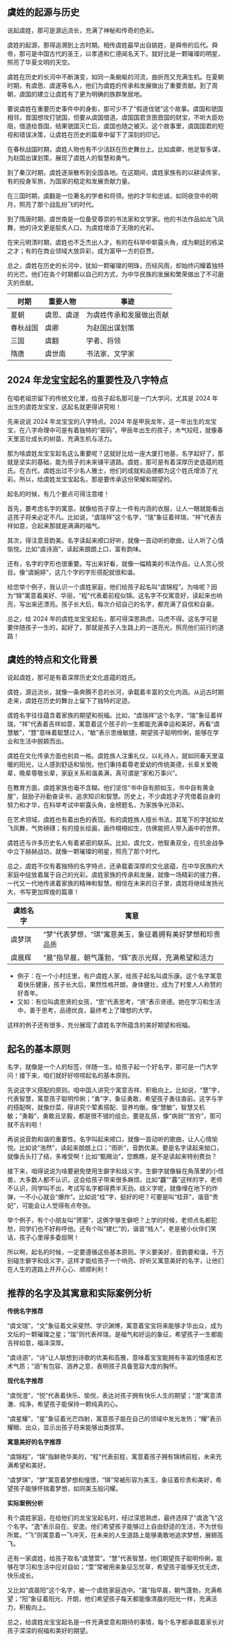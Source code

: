 ## 虞姓的起源与历史

说起虞姓，那可是源远流长，充满了神秘和传奇的色彩。

虞姓的起源，那得追溯到上古时期。相传虞姓最早出自姚姓，是舜帝的后代。舜帝，那可是中国古代的圣王，以孝道和仁德闻名天下。就好比是一颗璀璨的明星，照亮了华夏文明的天空。

虞姓在历史的长河中不断演变，如同一条蜿蜒的河流，曲折而又充满生机。在夏朝时期，有虞思、虞遂等名人，他们为虞姓的传承和发展做出了重要贡献。到了周朝，虞国的建立让虞姓有了更为明确的族群聚居地。

要说虞姓在重要历史事件中的身影，那可少不了“假道伐虢”这个故事。虞国和虢国相邻，晋国想攻打虢国，但要从虞国借道。虞国国君贪图晋国的财宝，不听大臣劝阻，借道给晋国，结果虢国灭亡后，虞国也随之被灭。这个故事里，虞国国君的短视和错误决策，让虞姓在历史的篇章中留下了深刻的印记。

在春秋战国时期，虞姓人物也有不少活跃在历史舞台上。比如虞卿，他足智多谋，为赵国出谋划策，展现了虞姓人的智慧和勇气。

到了秦汉时期，虞姓逐渐散布到全国各地。在这期间，虞姓家族有的以耕读传家，有的投身军旅，为国家的稳定和发展贡献力量。

在三国时期，虞翻是一位著名的学者和将领。他的才华和忠诚，如同夜空中的明月，照亮了那个战乱纷飞的时代。

到了隋唐时期，虞世南是一位备受尊崇的书法家和文学家。他的书法作品如龙飞凤舞，他的诗文更是脍炙人口，为虞姓增添了无限的光彩。

在宋元明清时期，虞姓也不乏杰出人才。有的在科举中崭露头角，成为朝廷的栋梁之才；有的在商业领域大放异彩，成为富甲一方的巨贾。

总之，虞姓在历史的长河中，犹如一颗璀璨的明珠，历经风雨，却始终闪耀着独特的光芒。他们在各个时期都以自己的方式，为中华民族的发展和繁荣做出了不可磨灭的贡献。

|时期|重要人物|事迹|
|----|----|----|
|夏朝|虞思、虞遂|为虞姓传承和发展做出贡献|
|春秋战国|虞卿|为赵国出谋划策|
|三国|虞翻|学者、将领|
|隋唐|虞世南|书法家、文学家|
## 2024 年龙宝宝起名的重要性及八字特点

在咱老祖宗留下的传统文化里，给孩子起名那可是一门大学问，尤其是 2024 年出生的虞姓龙宝宝，这起名就更得讲究啦！

先来说说 2024 年龙宝宝的八字特点。2024 年是甲辰龙年，这一年出生的龙宝宝，在八字命理中可是有着独特的“密码”。甲辰年出生的孩子，木气较旺，就像春天里茁壮成长的树苗，充满生机与活力。

那为啥虞姓龙宝宝起名这么重要呢？这就好比给一座大厦打地基，名字起好了，那就是坚实的基础，能为孩子的未来铺平道路。虞姓，那可是有着深厚历史底蕴的姓氏。在古代，虞姓出过不少名人雅士，他们的成就和品德都为这个姓氏增添了光彩。所以，给虞姓龙宝宝起名，那是要传承这份荣耀和期望的。

起名的时候，有几个要点可得注意喽！

首先，要考虑名字的寓意。就像给孩子穿上一件有内涵的衣服，让人一眼就能看出这孩子将来必定不凡。比如说，“虞瑞祥”这个名字，“瑞”象征着祥瑞，“祥”代表吉祥如意，合起来那就是满满的福气。

其次，得注意音韵美。名字读起来顺口好听，就像一首动听的歌曲，让人听了心情愉悦。比如“虞诗涵”，读起来朗朗上口，富有韵味。

还有，名字的字形也很重要。写出来好看，就像一幅精美的书法作品，让人赏心悦目。像“虞婉婷”，这几个字的字形搭配就很和谐。

给您举个例子，我认识一个虞姓家庭，他们给孩子起名叫“虞锦程”。为啥呢？因为“锦”寓意着美好、华丽，“程”代表着前程似锦。这名字不仅寓意好，读起来也响亮，写出来还漂亮。孩子长大后，每次介绍自己的名字，都充满了自信和自豪。

总之，给 2024 年的虞姓龙宝宝起名，那可得深思熟虑，马虎不得。这名字可是要伴随孩子一生的，起好了，那就是孩子人生路上的一道亮光，照亮他们前行的道路！
## 虞姓的特点和文化背景

说起虞姓，那可是有着深厚历史文化底蕴的姓氏。

虞姓，源远流长，就像一条奔腾不息的长河，承载着丰富的文化内涵。从远古时期走来，虞姓在历史的舞台上留下了独特的足迹。

虞姓名字往往蕴含着家族的期望和祝福。比如，“虞瑞祥”这个名字，“瑞”象征着祥瑞，“祥”代表着吉祥如意，寓意着这个孩子的一生都能充满幸运和美好。再看“虞慧敏”，“慧”意味着聪慧过人，“敏”表示思维敏捷，期望孩子聪明伶俐，能够在学业和生活中脱颖而出。

虞姓在文化传承方面也别具一格。虞姓族人注重礼仪，以礼待人，就如同春天里温暖的阳光，让人感到舒适和愉悦。他们秉持着尊老爱幼的传统美德，长辈关爱晚辈，晚辈尊敬长辈，家庭关系和谐美满，真可谓是“家和万事兴”。

在教育方面，虞姓家族也毫不含糊。他们坚信“书中自有颜如玉，书中自有黄金屋”，鼓励子孙勤奋读书，追求知识和智慧。历史上，不少虞姓才子凭借着自身的努力和才华，在科举考试中崭露头角，金榜题名，为家族争光添彩。

在艺术领域，虞姓也有着出色的表现。有的虞姓族人擅长书法，其笔下的字犹如龙飞凤舞，气势磅礴；有的擅长绘画，画作栩栩如生，仿佛能把人带入画中的世界。

虞姓还与许多历史名人有着紧密的联系。比如，虞允文，他智勇双全，在抗金战争中立下赫赫战功，就像一颗璀璨的明星，照亮了那个时代。

总之，虞姓不仅有着独特的名字特点，还承载着深厚的文化底蕴，在中华民族的大家庭中绽放着属于自己的光彩。虞姓家族的传承和发展，就像一场精彩的接力赛，一代又一代地传递着家族的精神和智慧。相信在未来的日子里，虞姓将继续发扬光大，书写更加辉煌的篇章！

|虞姓名字|寓意|
|----|----|
|虞梦琪|“梦”代表梦想，“琪”寓意美玉，象征着拥有美好梦想和珍贵品质|
|虞晨辉|“晨”指早晨，朝气蓬勃，“辉”表示光辉，充满希望和活力|

- 例子：在一个小村庄里，有户虞姓人家，给孩子起名叫虞乐康。这个名字寓意着快乐健康，孩子长大后，果然性格开朗，身体健壮，成为了村里人人称赞的好青年。
- 又如：有位叫虞思贤的女孩，“思”代表思考，“贤”表示贤德。她在学习和生活中，善于思考，品德优良，最终考上了理想的大学。

这样的例子还有很多，充分展现了虞姓名字所蕴含的美好期望和祝福。
## 起名的基本原则

名字，就像是一个人的标签，伴随一生。给孩子起一个好名字，那可是一门大学问！接下来，咱们就好好唠唠起名的基本原则。

先说这字义搭配的原则。咱中国人讲究个寓意吉祥、积极向上。比如说，“慧”字，代表智慧，寓意孩子聪明伶俐；“勇”字，象征勇敢，希望孩子勇往直前。这字与字的搭配啊，就像炒菜，得讲究个荤素搭配、营养均衡。像“慧敏”，智慧又机敏；“勇毅”，勇敢且坚毅，都是很不错的组合。要是乱搭，像“病弱”“苦穷”，那可就不吉利啦！

再说说音韵和谐的重要性。名字叫起来顺口，就像一首动听的歌曲，让人心情愉悦。比如说“浩然”，读起来朗朗上口；“雨昕”，音韵优美。要是名字读起来拗口，就像舌头打了结，多难受啊！比如“甄赐治”，您瞧瞧，是不是读起来特别费劲？

接下来，咱得说说为啥要避免使用生僻字和歧义字。生僻字就像躲在角落里的小怪兽，大多数人都不认识，这会给孩子带来很多麻烦。比如“龘”“靐”这样的字，老师不认识，同学叫不出，考试写名字都得费半天劲。歧义字呢，就像埋在地下的炸弹，一不小心就会“爆炸”。比如说“桂”字，挺好的吧？可要是叫“桂菲”，谐音“贵妃”，可能会让人觉得有点夸张。

举个例子，有个小朋友叫“赟曌”，这俩字够生僻吧？上学的时候，老师点名都犯愁，同学们也不好称呼他。还有个叫“建仁”的，谐音“贱人”，老是被小伙伴们笑话，孩子心里得多委屈啊！

所以啊，起名的时候，一定要遵循这些基本原则。字义要美好，音韵要和谐，千万别碰生僻字和歧义字，这样才能给孩子一个响亮、好听又寓意美好的名字，让他们在人生的道路上开开心心、顺顺利利！ 
## 推荐的名字及其寓意和实际案例分析

**传统名字推荐**

“虞文瑞”，“文”象征着文采斐然、学识渊博，寓意着宝宝将来能够才华出众，成为文坛的一颗璀璨之星；“瑞”则代表祥瑞，是福气和好运的象征，希望孩子一生都能吉祥如意，福泽深厚。

“虞诗涵”，“诗”让人联想到诗歌的优美和高雅，意味着宝宝能拥有丰富的情感和艺术气质；“涵”有包容、涵养之意，表明孩子具备宽容大度的胸怀。

**现代名字推荐**

“虞悦澄”，“悦”代表着快乐、愉悦，表达对孩子拥有快乐人生的期望；“澄”寓意清澈、纯净，希望孩子能保持一颗纯真的心。

“虞星耀”，“星”象征着光芒四射，寓意孩子能在自己的领域中发光发热；“耀”表示耀眼、出众，显示出孩子将来能够出类拔萃。

**寓意美好的名字推荐**

“虞锦程”，“锦”指鲜艳华美的，“程”代表前程，寓意着孩子拥有锦绣前程，未来充满希望和美好。

“虞梦琪”，“梦”寓意着梦想和憧憬，“琪”常被形容为美玉，象征着珍贵和美好，希望孩子能够怀揣着梦想，如同美玉般闪耀。

**实际案例分析**

有个虞姓家庭，在给他们的龙宝宝起名时，经过深思熟虑，最终选择了“虞逸飞”这个名字。“逸”表示自在、安逸，他们希望孩子能够过上自由舒适的生活，不为世俗所累。“飞”则寓意着一飞冲天，在未来的人生道路上能够勇敢地追求梦想，展翅高飞。

还有一家虞姓，给孩子取名“虞慧萱”。“慧”代表智慧，他们期望孩子聪明伶俐，能够在学习和生活中应对自如；“萱”常被用来象征忘忧草，希望孩子能够无忧无虑，快乐成长。

又比如“虞晨阳”这个名字，被一个虞姓家庭选中。“晨”指早晨，朝气蓬勃，充满希望；“阳”象征着阳光、开朗，他们希望孩子每天都能像清晨的阳光一样，充满活力，积极向上。

总之，给虞姓龙宝宝起名是一件充满爱意和期待的事情，每个名字都承载着家长对孩子深深的祝福和美好的期望。 